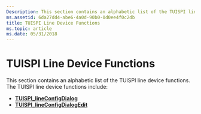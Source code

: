 ```yaml
---
Description: This section contains an alphabetic list of the TUISPI line device functions.
ms.assetid: 6da27dd4-abe6-4a0d-90b0-0d0ee4f0c2db
title: TUISPI Line Device Functions
ms.topic: article
ms.date: 05/31/2018
---
```


# TUISPI Line Device Functions

This section contains an alphabetic list of the TUISPI line device functions. The TUISPI line device functions include:

-   [**TUISPI\_lineConfigDialog**](/windows/win32/api/tspi/nf-tspi-tuispi_lineconfigdialog)
-   [**TUISPI\_lineConfigDialogEdit**](/windows/win32/api/tspi/nf-tspi-tuispi_lineconfigdialogedit)

 

 